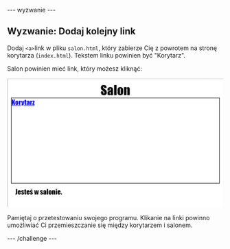 \--- wyzwanie \---

## Wyzwanie: Dodaj kolejny link

Dodaj `<a>`link w pliku `salon.html`, który zabierze Cię z powrotem na stronę korytarza (`index.html`). Tekstem linku powinien być "Korytarz".

Salon powinien mieć link, który możesz kliknąć:

![zrzut ekranu](images/rooms-hall-link.png)

Pamiętaj o przetestowaniu swojego programu. Klikanie na linki powinno umożliwiać Ci przemieszczanie się między korytarzem i salonem.

\--- /challenge \---